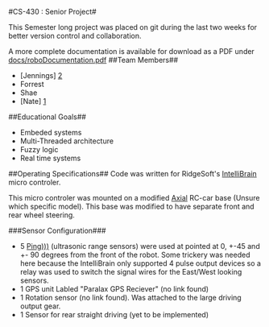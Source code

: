 #CS-430 : Senior Project#

This Semester long project was placed on git during the last two weeks for better version control and collaboration.

A more complete documentation is available for download as a PDF under [docs/roboDocumentation.pdf](http://www.townsendjennings.com/portfolio/roboDocumentation.pdf)
##Team Members##
* [Jennings] [2]
* Forrest
* Shae
* [Nate] [1]

##Educational Goals##
* Embeded systems
* Multi-Threaded architecture
* Fuzzy logic
* Real time systems

##Operating Specifications##
Code was written for RidgeSoft's [IntelliBrain](http://www.ridgesoft.com/intellibrain/intellibrain.htm) micro controler.

This micro controler was mounted on a modified [Axial](http://www.axialracing.com/) RC-car base (Unsure which specific model). This base was modified to have separate front and rear wheel steering. 

###Sensor Configuration###
* 5 [Ping)))](http://www.parallax.com/tabid/768/ProductID/92/Default.aspx) (ultrasonic range sensors) were used at pointed at 0, +-45 and +- 90 degrees from the front of the robot. Some trickery was needed here because the IntelliBrain only supported 4 pulse output devices so a relay was used to switch the signal wires for the East/West looking sensors.
* 1 GPS unit Labled "Paralax GPS Reciever" (no link found)
* 1 Rotation sensor (no link found). Was attached to the large driving output gear.
* 1 Sensor for rear straight driving (yet to be implemented)



[1]: http://nathanjkwoods.com "Nathan's Personal Website"
[2]: http://www.townsendjennings.com "Jennings' Personal Website"